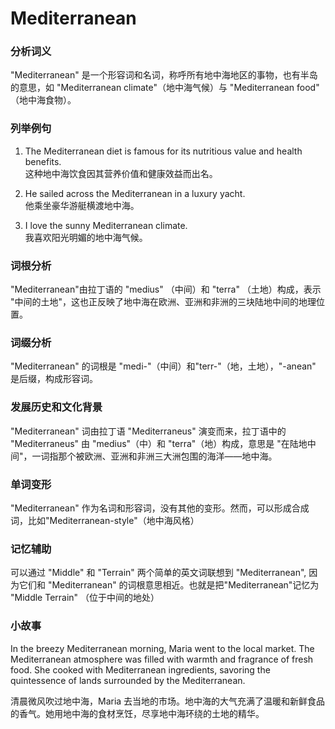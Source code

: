 # Mediterranean

### 分析词义

  

"Mediterranean" 是一个形容词和名词，称呼所有地中海地区的事物，也有半岛的意思，如 "Mediterranean climate"（地中海气候）与 "Mediterranean food" （地中海食物）。

  

### 列举例句

  

1.  The Mediterranean diet is famous for its nutritious value and health benefits.  
    这种地中海饮食因其营养价值和健康效益而出名。
    
      
    
2.  He sailed across the Mediterranean in a luxury yacht.  
    他乘坐豪华游艇横渡地中海。
    
      
    
3.  I love the sunny Mediterranean climate.  
    我喜欢阳光明媚的地中海气候。
    
      
    

  

### 词根分析

  

"Mediterranean"由拉丁语的 "medius" （中间）和 "terra" （土地）构成，表示 "中间的土地"，这也正反映了地中海在欧洲、亚洲和非洲的三块陆地中间的地理位置。

  

### 词缀分析

  

"Mediterranean" 的词根是 "medi-"（中间）和"terr-"（地，土地），"-anean" 是后缀，构成形容词。

  

### 发展历史和文化背景

  

"Mediterranean" 词由拉丁语 "Mediterraneus" 演变而来，拉丁语中的 "Mediterraneus" 由 "medius"（中）和 "terra"（地）构成，意思是 "在陆地中间"，一词指那个被欧洲、亚洲和非洲三大洲包围的海洋——地中海。

  

### 单词变形

  

"Mediterranean" 作为名词和形容词，没有其他的变形。然而，可以形成合成词，比如"Mediterranean-style"（地中海风格）

  

### 记忆辅助

  

可以通过 "Middle" 和 "Terrain" 两个简单的英文词联想到 "Mediterranean", 因为它们和 "Mediterranean" 的词根意思相近。也就是把"Mediterranean"记忆为 "Middle Terrain" （位于中间的地处）

  

### 小故事

  

In the breezy Mediterranean morning, Maria went to the local market. The Mediterranean atmosphere was filled with warmth and fragrance of fresh food. She cooked with Mediterranean ingredients, savoring the quintessence of lands surrounded by the Mediterranean.

  

清晨微风吹过地中海，Maria 去当地的市场。地中海的大气充满了温暖和新鲜食品的香气。她用地中海的食材烹饪，尽享地中海环绕的土地的精华。
